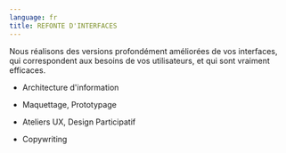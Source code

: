 ```yaml
---
language: fr
title: REFONTE D'INTERFACES
---
```

Nous réalisons des versions profondément améliorées de vos interfaces, qui correspondent aux besoins de vos utilisateurs, et qui sont vraiment efficaces.

* Architecture d'information

* Maquettage, Prototypage 

* Ateliers UX, Design Participatif

* Copywriting